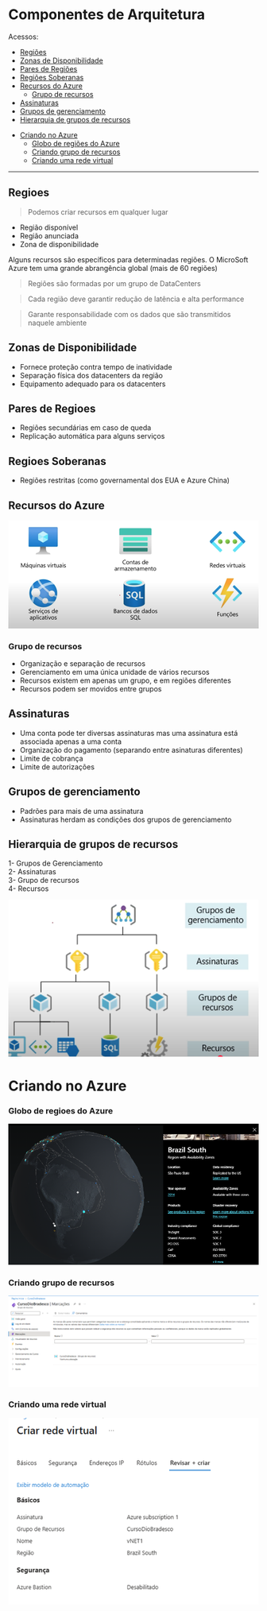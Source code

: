   # Componentes de Arquitetura 

  Acessos:
  * [Regiões](#regioes)
  * [Zonas de Disponibilidade](#zonas-de-disponibilidade)
  * [Pares de Regiões](#pares-de-regioes)
  * [Regiões Soberanas](#regioes-soberanas)
  * [Recursos do Azure](#recursos-do-azure)
    + [Grupo de recursos](#grupo-de-recursos)
  * [Assinaturas](#assinaturas)
  * [Grupos de gerenciamento](#grupos-de-gerenciamento)
  * [Hierarquia de grupos de recursos](#hierarquia-de-grupos-de-recursos)
- [Criando no Azure](#criando-no-azure)
  * [Globo de regiões do Azure](#globo-de-regioes-do-azure)
  * [Criando grupo de recursos](#criando-grupo-de-recursos)
  * [Criando uma rede virtual](#criando-uma-rede-virtual)

---

## Regioes 

> Podemos criar recursos em qualquer lugar

- Região disponível
- Região anunciada
- Zona de disponibilidade

Alguns recursos são específicos para determinadas regiões.
O MicroSoft Azure tem uma grande abrangência global (mais de 60 regiões)

> Regiões são formadas por um grupo de DataCenters

> Cada região deve garantir redução de latência e alta performance

> Garante responsabilidade com os dados que são transmitidos naquele ambiente

## Zonas de Disponibilidade

- Fornece proteção contra tempo de inatividade
- Separação física dos datacenters da região
- Equipamento adequado para os datacenters

## Pares de Regioes

- Regiões secundárias em caso de queda
- Replicação automática para alguns serviços

## Regioes Soberanas

- Regiões restritas (como governamental dos EUA e Azure China)

## Recursos do Azure

![Imagem com os principais recursos](image.png)

### Grupo de recursos

- Organização e separação de recursos 
- Gerenciamento em uma única unidade de vários recursos
- Recursos existem em apenas um grupo, e em regiões diferentes
- Recursos podem ser movidos entre grupos

## Assinaturas

- Uma conta pode ter diversas assinaturas mas uma assinatura está associada apenas a uma conta 
- Organização do pagamento (separando entre asinaturas diferentes) 
- Limite de cobrança
- Limite de autorizações

## Grupos de gerenciamento

- Padrões para mais de uma assinatura
- Assinaturas herdam as condições dos grupos de gerenciamento

## Hierarquia de grupos de recursos </span>

1- Grupos de Gerenciamento <br>
2- Assinaturas <br>
3- Grupo de recursos  <br>
4- Recursos <br>

![alt text](image-1.png)

# Criando no Azure

### Globo de regioes do Azure

![alt text](image-2.png)

### Criando grupo de recursos

![alt text](image-3.png)

### Criando uma rede virtual

![alt text](image-4.png)